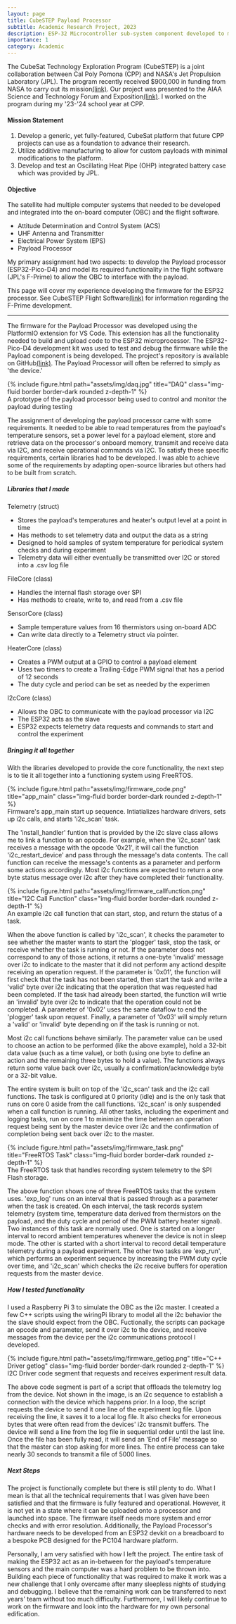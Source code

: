 ```yaml
---
layout: page
title: CubeSTEP Payload Processor
subtitle: Academic Research Project, 2023
description: ESP-32 Microcontroller sub-system component developed to manage the payload of the CubeSTEP satellite. This project included hardware, firmware, and driver development.
importance: 1
category: Academic
---
```

The CubeSat Technology Exploration Program (CubeSTEP) is a joint collaboration between Cal Poly Pomona (CPP) and NASA's Jet Propulsion Laboratory (JPL). The program recently received $900,000 in funding from NASA to carry out its mission[(link)](https://polycentric.cpp.edu/2023/08/nasa-awards-900k-to-cpp-space-defense-tech-and-security-news/). Our project was presented to the AIAA Science and Technology Forum and Exposition[(link)](https://arc.aiaa.org/doi/10.2514/6.2023-1879). I worked on the program during my '23-'24 school year at CPP.

#### Mission Statement

1. Develop a generic, yet fully-featured, CubeSat platform that future CPP projects can use as a foundation to advance their research.
2. Utilize additive manufacturing to allow for custom payloads with minimal modifications to the platform.
3. Develop and test an Oscillating Heat Pipe (OHP) integrated battery case which was provided by JPL.

#### Objective

The satellite had multiple computer systems that needed to be developed and integrated into the on-board computer (OBC) and the flight software.

* Attitude Determination and Control System (ACS)
* UHF Antenna and Transmitter
* Electrical Power System (EPS)
* Payload Processor

My primary assignment had two aspects: to develop the Payload processor (ESP32-Pico-D4) and model its required functionality in the flight software (JPL's F-Prime) to allow the OBC to interface with the payload.

This page will cover my experience developing the firmware for the ESP32 processor. See CubeSTEP Flight Software[(link)](/projects/CubeSTEP-Fprime) for information regarding the F-Prime development.

---

The firmware for the Payload Processor was developed using the PlatformIO extension for VS Code. This extension has all the functionality needed to build and upload code to the ESP32 microprocessor. The ESP32-Pico-D4 development kit was used to test and debug the firmware while the Payload component is being developed. The project's repository is available on GitHub[(link)](https://github.com/23navin/esp32-payload-development). The Payload Processor will often be referred to simply as 'the device.'

<div class="row">
    <div class="col-sm mt-3 mt-md-0">
            {% include figure.html path="assets/img/daq.jpg" title="DAQ" class="img-fluid border border-dark rounded z-depth-1" %}
        <div class="caption">
            A prototype of the payload processor being used to control and monitor the payload during testing
        </div>
    </div>
</div>

The assignment of developing the payload processor came with some requirements. It needed to be able to read temperatures from the payload's temperature sensors, set a power level for a payload element, store and retrieve data on the processor's onboard memory, transmit and receive data via I2C, and receive operational commands via I2C. To satisfy these specific requirements, certain libraries had to be developed. I was able to achieve some of the requirements by adapting open-source libraries but others had to be built from scratch.

##### Libraries that I made

Telemetry (struct)

* Stores the payload's temperatures and heater's output level at a point in time
* Has methods to set telemetry data and output the data as a string
* Designed to hold samples of system temperature for periodical system checks and during experiment
* Telemetry data will either eventually be transmitted over I2C or stored into a .csv log file

FileCore (class)

* Handles the internal flash storage over SPI
* Has methods to create, write to, and read from a .csv file

SensorCore (class)

* Sample temperature values from 16 thermistors using on-board ADC
* Can write data directly to a Telemetry struct via pointer.

HeaterCore (class)

* Creates a PWM output at a GPIO to control a payload element
* Uses two timers to create a Trailing-Edge PWM signal that has a period of 12 seconds
* The duty cycle and period can be set as needed by the experimen

I2cCore (class)

* Allows the OBC to communicate with the payload processor via I2C
* The ESP32 acts as the slave
* ESP32 expects telemetry data requests and commands to start and control the experiment

##### Bringing it all together

With the libraries developed to provide the core functionality, the next step is to tie it all together into a functioning system using FreeRTOS.

<div class="row">
    <div class="col-sm mt-3 mt-md-0">
            {% include figure.html path="assets/img/firmware_code.png" title="app_main" class="img-fluid border border-dark rounded z-depth-1" %}
        <div class="caption">
            Firmware's app_main start up sequence. Intiatializes hardware drivers, sets up i2c calls, and starts 'i2c_scan' task.
        </div>
    </div>
</div>

The 'install_handler' funtion that is provided by the i2c slave class allows me to link a function to an opcode. For example, when the 'i2c_scan' task receives a message with the opcode '0x21', it will call the function 'i2c_restart_device' and pass through the message's data contents. The call function can receive the message's contents as a parameter and perform some actions accordingly. Most i2c functions are expected to return a one byte status message over i2c after they have completed their functionality.

<div class="row">
    <div class="col-sm mt-3 mt-md-0">
            {% include figure.html path="assets/img/firmware_callfunction.png" title="I2C Call Function" class="img-fluid border border-dark rounded z-depth-1" %}
        <div class="caption">
            An example i2c call function that can start, stop, and return the status of a task.
        </div>
    </div>
</div>

When the above function is called by 'i2c_scan', it checks the parameter to see whether the master wants to start the 'plogger' task, stop the task, or receive whether the task is running or not. If the parameter does not correspond to any of those actions, it returns a one-byte 'invalid' message over i2c to indicate to the master that it did not perform any actiond despite receiving an operation request. If the parameter is '0x01', the function will first check that the task has not been started, then start the task and write a 'valid' byte over i2c indicating that the operation that was requested had been completed. If the task had already been started, the function will wrtie an 'invalid' byte over i2c to indicate that the operation could not be completed. A parameter of '0x02' uses the same dataflow to end the 'plogger' task upon request. Finally, a parameter of '0x03' will simply return a 'valid' or 'invalid' byte depending on if the task is running or not.

Most i2c call functions behave similarly. The parameter value can be used to choose an action to be performed (like the above example), hold a 32-bit data value (such as a time value), or both (using one byte to define an action and the remaining three bytes to hold a value). The functions always return some value back over i2c, usually a confirmation/acknowledge byte or a 32-bit value.

The entire system is built on top of the 'i2c_scan' task and the i2c call functions. The task is configured at 0 priority (idle) and is the only task that runs on core 0 aside from the call functions. 'i2c_scan' is only suspended when a call function is running. All other tasks, including the experiment and logging tasks, run on core 1 to minimize the time between an operation request being sent by the master device over i2c and the confirmation of completion being sent back over i2c to the master.

<div class="row">
    <div class="col-sm mt-3 mt-md-0">
            {% include figure.html path="assets/img/firmware_task.png" title="FreeRTOS Task" class="img-fluid border border-dark rounded z-depth-1" %}
        <div class="caption">
            The FreeRTOS task that handles recording system telemetry to the SPI Flash storage.
        </div>
    </div>
</div>

The above function shows one of three FreeRTOS tasks that the system uses. 'exp_log' runs on an interval that is passed through as a parameter when the task is created. On each interval, the task records system telemetry (system time, temperature data derived from thermistors on the payload, and the duty cycle and period of the PWM battery heater signal). Two instances of this task are normally used. One is started on a longer interval to record ambient temperatures whenever the device is not in sleep mode. The other is started with a short interval to record detail temperature telemetry during a payload experiment. The other two tasks are 'exp_run', which performs an experiment sequence by increasing the PWM duty cycle over time, and 'i2c_scan' which checks the i2c receive buffers for operation requests from the master device.

##### How I tested functionality

I used a Raspberry Pi 3 to simulate the OBC as the i2c master. I created a few C++ scripts using the wiringPi library to model all the i2c behavior the the slave should expect from the OBC. Fuctionally, the scripts can package an opcode and parameter, send it over i2c to the device, and receive messages from the device per the i2c communications protocol I developed.

<div class="row">
    <div class="col-sm mt-3 mt-md-0">
            {% include figure.html path="assets/img/firmware_getlog.png" title="C++ Driver getlog" class="img-fluid border border-dark rounded z-depth-1" %}
        <div class="caption">
            I2C Driver code segment that requests and receives experiment result data.
        </div>
    </div>
</div>

The above code segment is part of a script that offloads the telemetry log from the device. Not shown in the image, is an i2c sequence to establish a connection with the device which happens prior. In a loop, the script requests the device to send it one line of the experiment log file. Upon receiving the line, it saves it to a local log file. It also checks for erroneous bytes that were often read from the devices' i2c transmit buffers. The device will send a line from the log file in sequential order until the last line. Once the file has been fully read, it will send an 'End of File' message so that the master can stop asking for more lines. The entire process can take nearly 30 seconds to transmit a file of 5000 lines.

##### Next Steps

The project is functionally complete but there is still plenty to do. What I mean is that all the technical requirements that I was given have been satisfied and that the firmware is fully featured and operational. However, it is not yet in a state where it can be uploaded onto a processor and launched into space. The firmware itself needs more system and error checks and with error resolution. Additionally, the Payload Processor's hardware needs to be developed from an ESP32 devkit on a breadboard to a bespoke PCB designed for the PC104 hardware platform.

Personally, I am very satisfied with how I left the project. The entire task of making the ESP32 act as an in-between for the payload's temperature sensors and the main computer was a hard problem to be thrown into. Building each piece of functionality that was required to make it work was a new challenge that I only overcame after many sleepless nights of studying and debugging. I believe that the remaining work can be transferred to next years' team without too much difficulty. Furthermore, I will likely continue to work on the firmware and look into the hardware for my own personal edification.
